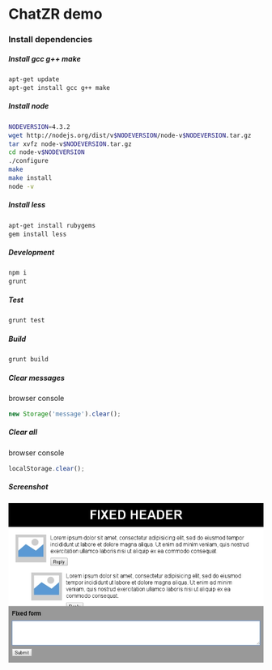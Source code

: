 ChatZR demo
=======
### Install dependencies    
##### Install gcc g++ make    
``` sh
apt-get update
apt-get install gcc g++ make
```
##### Install node    
``` sh
NODEVERSION=4.3.2
wget http://nodejs.org/dist/v$NODEVERSION/node-v$NODEVERSION.tar.gz
tar xvfz node-v$NODEVERSION.tar.gz
cd node-v$NODEVERSION
./configure
make
make install
node -v
```
##### Install less    
``` sh
apt-get install rubygems
gem install less
```
##### Development    
``` sh
npm i
grunt
```
##### Test    
``` sh
grunt test
```
##### Build    
``` sh
grunt build
```
##### Clear messages    
browser console    
``` javascript
new Storage('message').clear();
```
##### Clear all    
browser console    
``` javascript
localStorage.clear();
```
##### Screenshot    
![Screenshot](https://raw.githubusercontent.com/shcoder-ru/zr-chat-demo/master/Screenshot.png)